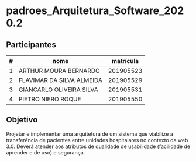 # padroes_Arquitetura_Software_2020.2

## Participantes
#|nome|matrícula
----|----|-----
1| ARTHUR MOURA BERNARDO|201905523
2|FLAVIMAR DA SILVA ALMEIDA|201905529
3|GIANCARLO OLIVEIRA SILVA|201905531
4|PIETRO NIERO ROQUE|201905550

## Objetivo
Projetar e implementar uma arquitetura de um sistema que viabilize a transferência de pacientes entre unidades hospitalares no contexto da web 3.0. Deverá atender aos atributos de qualidade de usabilidade (facilidade de aprender e de uso) e segurança.

